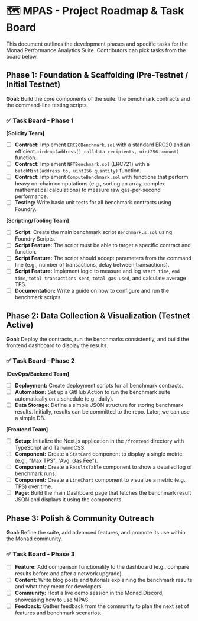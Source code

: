 # 🗺️ MPAS - Project Roadmap & Task Board

This document outlines the development phases and specific tasks for the Monad Performance Analytics Suite. Contributors can pick tasks from the board below.

## Phase 1: Foundation & Scaffolding (Pre-Testnet / Initial Testnet)

**Goal:** Build the core components of the suite: the benchmark contracts and the command-line testing scripts.

### ✅ Task Board - Phase 1

**[Solidity Team]**
- [ ] **Contract:** Implement `ERC20Benchmark.sol` with a standard ERC20 and an efficient `airdrop(address[] calldata recipients, uint256 amount)` function.
- [ ] **Contract:** Implement `NFTBenchmark.sol` (ERC721) with a `batchMint(address to, uint256 quantity)` function.
- [ ] **Contract:** Implement `ComputeBenchmark.sol` with functions that perform heavy on-chain computations (e.g., sorting an array, complex mathematical calculations) to measure raw gas-per-second performance.
- [ ] **Testing:** Write basic unit tests for all benchmark contracts using Foundry.

**[Scripting/Tooling Team]**
- [ ] **Script:** Create the main benchmark script `Benchmark.s.sol` using Foundry Scripts.
- [ ] **Script Feature:** The script must be able to target a specific contract and function.
- [ ] **Script Feature:** The script should accept parameters from the command line (e.g., number of transactions, delay between transactions).
- [ ] **Script Feature:** Implement logic to measure and log `start time`, `end time`, `total transactions sent`, `total gas used`, and calculate average TPS.
- [ ] **Documentation:** Write a guide on how to configure and run the benchmark scripts.

## Phase 2: Data Collection & Visualization (Testnet Active)

**Goal:** Deploy the contracts, run the benchmarks consistently, and build the frontend dashboard to display the results.

### ✅ Task Board - Phase 2

**[DevOps/Backend Team]**
- [ ] **Deployment:** Create deployment scripts for all benchmark contracts.
- [ ] **Automation:** Set up a GitHub Action to run the benchmark suite automatically on a schedule (e.g., daily).
- [ ] **Data Storage:** Define a simple JSON structure for storing benchmark results. Initially, results can be committed to the repo. Later, we can use a simple DB.

**[Frontend Team]**
- [ ] **Setup:** Initialize the Next.js application in the `/frontend` directory with TypeScript and TailwindCSS.
- [ ] **Component:** Create a `StatCard` component to display a single metric (e.g., "Max TPS", "Avg. Gas Fee").
- [ ] **Component:** Create a `ResultsTable` component to show a detailed log of benchmark runs.
- [ ] **Component:** Create a `LineChart` component to visualize a metric (e.g., TPS) over time.
- [ ] **Page:** Build the main Dashboard page that fetches the benchmark result JSON and displays it using the components.

## Phase 3: Polish & Community Outreach

**Goal:** Refine the suite, add advanced features, and promote its use within the Monad community.

### ✅ Task Board - Phase 3

- [ ] **Feature:** Add comparison functionality to the dashboard (e.g., compare results before and after a network upgrade).
- [ ] **Content:** Write blog posts and tutorials explaining the benchmark results and what they mean for developers.
- [ ] **Community:** Host a live demo session in the Monad Discord, showcasing how to use MPAS.
- [ ] **Feedback:** Gather feedback from the community to plan the next set of features and benchmark scenarios. 